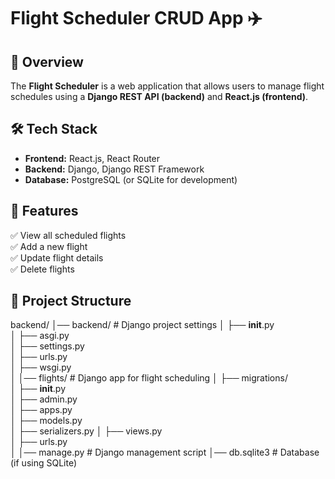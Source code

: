 # **Flight Scheduler CRUD App ✈️**

## **📌 Overview**
The **Flight Scheduler** is a web application that allows users to manage flight schedules using a **Django REST API (backend)** and **React.js (frontend)**.

## **🛠️ Tech Stack**
- **Frontend:** React.js, React Router  
- **Backend:** Django, Django REST Framework  
- **Database:** PostgreSQL (or SQLite for development)  

## **🚀 Features**
✅ View all scheduled flights  
✅ Add a new flight  
✅ Update flight details  
✅ Delete flights  

## **📂 Project Structure**
backend/
│── backend/           # Django project settings
│    ├── __init__.py    
│    ├── asgi.py        
│    ├── settings.py    
│    ├── urls.py        
│    ├── wsgi.py        
│
│── flights/           # Django app for flight scheduling
│    ├── migrations/    
│    ├── __init__.py    
│    ├── admin.py       
│    ├── apps.py        
│    ├── models.py      
│    ├── serializers.py 
│    ├── views.py       
│    ├── urls.py        
│
│── manage.py          # Django management script
│── db.sqlite3         # Database (if using SQLite)

